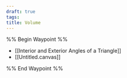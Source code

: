 ```yaml
---
draft: true
tags: 
title: Volume
---
```


%% Begin Waypoint %%

- [[Interior and Exterior Angles of a Triangle]]
- [[Untitled.canvas]]

%% End Waypoint %%
